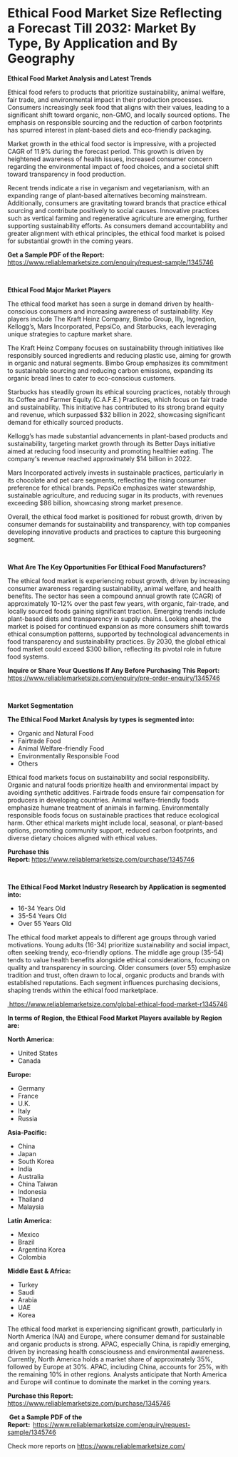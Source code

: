 <p><h1>Ethical Food Market Size Reflecting a Forecast Till 2032: Market By Type, By Application and By Geography</h1></p><p><strong>Ethical Food Market Analysis and Latest Trends</strong></p>
<p><p>Ethical food refers to products that prioritize sustainability, animal welfare, fair trade, and environmental impact in their production processes. Consumers increasingly seek food that aligns with their values, leading to a significant shift toward organic, non-GMO, and locally sourced options. The emphasis on responsible sourcing and the reduction of carbon footprints has spurred interest in plant-based diets and eco-friendly packaging. </p><p>Market growth in the ethical food sector is impressive, with a projected CAGR of 11.9% during the forecast period. This growth is driven by heightened awareness of health issues, increased consumer concern regarding the environmental impact of food choices, and a societal shift toward transparency in food production. </p><p>Recent trends indicate a rise in veganism and vegetarianism, with an expanding range of plant-based alternatives becoming mainstream. Additionally, consumers are gravitating toward brands that practice ethical sourcing and contribute positively to social causes. Innovative practices such as vertical farming and regenerative agriculture are emerging, further supporting sustainability efforts. As consumers demand accountability and greater alignment with ethical principles, the ethical food market is poised for substantial growth in the coming years.</p></p>
<p><strong>Get a Sample PDF of the Report:&nbsp;</strong> <a href="https://www.reliablemarketsize.com/enquiry/request-sample/1345746?utm_campaign=3165&utm_medium=2&utm_source=Github&utm_content=ia&utm_term=07042025&utm_id=ethical-food">https://www.reliablemarketsize.com/enquiry/request-sample/1345746</a></p>
<p>&nbsp;</p>
<p><strong>Ethical Food Major Market Players</strong></p>
<p><p>The ethical food market has seen a surge in demand driven by health-conscious consumers and increasing awareness of sustainability. Key players include The Kraft Heinz Company, Bimbo Group, Illy, Ingredion, Kellogg’s, Mars Incorporated, PepsiCo, and Starbucks, each leveraging unique strategies to capture market share.</p><p>The Kraft Heinz Company focuses on sustainability through initiatives like responsibly sourced ingredients and reducing plastic use, aiming for growth in organic and natural segments. Bimbo Group emphasizes its commitment to sustainable sourcing and reducing carbon emissions, expanding its organic bread lines to cater to eco-conscious customers.</p><p>Starbucks has steadily grown its ethical sourcing practices, notably through its Coffee and Farmer Equity (C.A.F.E.) Practices, which focus on fair trade and sustainability. This initiative has contributed to its strong brand equity and revenue, which surpassed $32 billion in 2022, showcasing significant demand for ethically sourced products.</p><p>Kellogg’s has made substantial advancements in plant-based products and sustainability, targeting market growth through its Better Days initiative aimed at reducing food insecurity and promoting healthier eating. The company's revenue reached approximately $14 billion in 2022.</p><p>Mars Incorporated actively invests in sustainable practices, particularly in its chocolate and pet care segments, reflecting the rising consumer preference for ethical brands. PepsiCo emphasizes water stewardship, sustainable agriculture, and reducing sugar in its products, with revenues exceeding $86 billion, showcasing strong market presence.</p><p>Overall, the ethical food market is positioned for robust growth, driven by consumer demands for sustainability and transparency, with top companies developing innovative products and practices to capture this burgeoning segment.</p></p>
<p>&nbsp;</p>
<p><strong>What Are The Key Opportunities For Ethical Food Manufacturers?</strong></p>
<p><p>The ethical food market is experiencing robust growth, driven by increasing consumer awareness regarding sustainability, animal welfare, and health benefits. The sector has seen a compound annual growth rate (CAGR) of approximately 10-12% over the past few years, with organic, fair-trade, and locally sourced foods gaining significant traction. Emerging trends include plant-based diets and transparency in supply chains. Looking ahead, the market is poised for continued expansion as more consumers shift towards ethical consumption patterns, supported by technological advancements in food transparency and sustainability practices. By 2030, the global ethical food market could exceed $300 billion, reflecting its pivotal role in future food systems.</p></p>
<p><strong>Inquire or Share Your Questions If Any Before Purchasing This Report:</strong> <a href="https://www.reliablemarketsize.com/enquiry/pre-order-enquiry/1345746?utm_campaign=3165&utm_medium=2&utm_source=Github&utm_content=ia&utm_term=07042025&utm_id=ethical-food">https://www.reliablemarketsize.com/enquiry/pre-order-enquiry/1345746</a></p>
<p>&nbsp;</p>
<p><strong>Market Segmentation</strong></p>
<p><strong>The Ethical Food Market Analysis by types is segmented into:</strong></p>
<p><ul><li>Organic and Natural Food</li><li>Fairtrade Food</li><li>Animal Welfare-friendly Food</li><li>Environmentally Responsible Food</li><li>Others</li></ul></p>
<p><p>Ethical food markets focus on sustainability and social responsibility. Organic and natural foods prioritize health and environmental impact by avoiding synthetic additives. Fairtrade foods ensure fair compensation for producers in developing countries. Animal welfare-friendly foods emphasize humane treatment of animals in farming. Environmentally responsible foods focus on sustainable practices that reduce ecological harm. Other ethical markets might include local, seasonal, or plant-based options, promoting community support, reduced carbon footprints, and diverse dietary choices aligned with ethical values.</p></p>
<p><strong>Purchase this Report:&nbsp;</strong><a href="https://www.reliablemarketsize.com/purchase/1345746?utm_campaign=3165&utm_medium=2&utm_source=Github&utm_content=ia&utm_term=07042025&utm_id=ethical-food">https://www.reliablemarketsize.com/purchase/1345746</a></p>
<p>&nbsp;</p>
<p><strong>The Ethical Food Market Industry Research by Application is segmented into:</strong></p>
<p><ul><li>16-34 Years Old</li><li>35-54 Years Old</li><li>Over 55 Years Old</li></ul></p>
<p><p>The ethical food market appeals to different age groups through varied motivations. Young adults (16-34) prioritize sustainability and social impact, often seeking trendy, eco-friendly options. The middle age group (35-54) tends to value health benefits alongside ethical considerations, focusing on quality and transparency in sourcing. Older consumers (over 55) emphasize tradition and trust, often drawn to local, organic products and brands with established reputations. Each segment influences purchasing decisions, shaping trends within the ethical food marketplace.</p></p>
<p><a href="https://www.reliablemarketsize.com/global-ethical-food-market-r1345746?utm_campaign=3165&utm_medium=2&utm_source=Github&utm_content=ia&utm_term=07042025&utm_id=ethical-food">&nbsp;https://www.reliablemarketsize.com/global-ethical-food-market-r1345746</a></p>
<p><strong>In terms of Region, the Ethical Food Market Players available by Region are:</strong></p>
<p>
    <p> <strong> North America: </strong>
        <ul>
            <li>United States</li>
            <li>Canada</li>
        </ul>
        </p> 
    <p> <strong> Europe: </strong>
        <ul>
            <li>Germany</li>
            <li>France</li>
            <li>U.K.</li>
            <li>Italy</li>
            <li>Russia</li>
        </ul>
        </p> 
    <p> <strong> Asia-Pacific: </strong>
        <ul>
            <li>China</li>
            <li>Japan</li>
            <li>South Korea</li>
            <li>India</li>
            <li>Australia</li>
            <li>China Taiwan</li>
            <li>Indonesia</li>
            <li>Thailand</li>
            <li>Malaysia</li>
        </ul>
        </p> 
    <p> <strong> Latin America: </strong>
        <ul>
            <li>Mexico</li>
            <li>Brazil</li>
            <li>Argentina Korea</li>
            <li>Colombia</li>
        </ul>
        </p> 
    <p> <strong> Middle East & Africa: </strong>
        <ul>
            <li>Turkey</li>
            <li>Saudi</li>
            <li>Arabia</li>
            <li>UAE</li>
            <li>Korea</li>
        </ul>
    </p>
    </p>
<p><p>The ethical food market is experiencing significant growth, particularly in North America (NA) and Europe, where consumer demand for sustainable and organic products is strong. APAC, especially China, is rapidly emerging, driven by increasing health consciousness and environmental awareness. Currently, North America holds a market share of approximately 35%, followed by Europe at 30%. APAC, including China, accounts for 25%, with the remaining 10% in other regions. Analysts anticipate that North America and Europe will continue to dominate the market in the coming years.</p></p>
<p><strong>Purchase this Report: </strong><a href="https://www.reliablemarketsize.com/purchase/1345746?utm_campaign=3165&utm_medium=2&utm_source=Github&utm_content=ia&utm_term=07042025&utm_id=ethical-food">https://www.reliablemarketsize.com/purchase/1345746</a></p>
<p>&nbsp;<strong>Get a Sample PDF of the Report:&nbsp;&nbsp;</strong><a href="https://www.reliablemarketsize.com/enquiry/request-sample/1345746?utm_campaign=3165&utm_medium=2&utm_source=Github&utm_content=ia&utm_term=07042025&utm_id=ethical-food">https://www.reliablemarketsize.com/enquiry/request-sample/1345746</a></p>
<p><strong></strong></p>
<p>Check more reports on <a href="https://www.reliablemarketsize.com/?utm_campaign=3165&utm_medium=2&utm_source=Github&utm_content=ia&utm_term=07042025&utm_id=ethical-food">https://www.reliablemarketsize.com/</a></p>